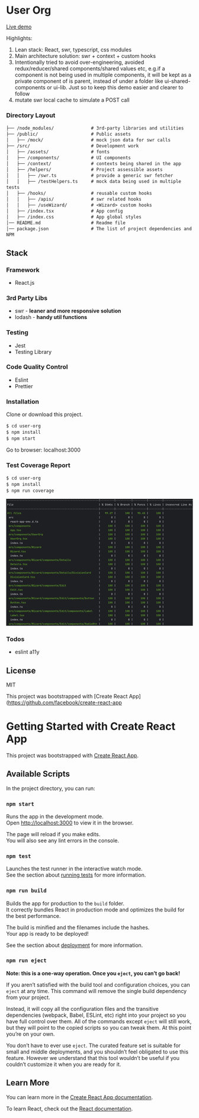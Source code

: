 # User Org

[Live demo](https://this-is-demo-only.web.app/)

Highlights:

1. Lean stack: React, swr, typescript, css modules
2. Main architecture solution: swr + context + custom hooks 
3. Intentionally tried to avoid over-engineering, avoided redux/reducer/shared components/shared values etc, e.g.if a component is not being used in multiple components, it will be kept as a private component of is parent, instead of under a folder like ui-shared-components or ui-lib. Just so to keep this demo easier and clearer to follow
4. mutate swr local cache to simulate a POST call

### Directory Layout

```shell
├── /node_modules/              # 3rd-party libraries and utilities
├── /public/                    # Public assets
│   ├── /mock/                  # mock json data for swr calls
├── /src/                       # Development work
│   ├── /assets/                # fonts
│   ├── /components/            # UI components
│   ├── /context/               # contexts being shared in the app
│   ├── /helpers/               # Project assessible assets
│   │   ├── /swr.ts             # provide a generic swr fetcher
│   │   ├── /testHelpers.ts     # mock data being used in multiple tests
│   ├── /hooks/                 # reusable custom hooks
│   │   ├── /apis/              # swr related hooks
│   │   ├── /useWizard/         # <Wizard> custom hooks
│   ├── /index.tsx              # App config
│   ├── /index.css              # App global styles
│── README.md                   # Readme file
│── package.json                # The list of project dependencies and NPM
```

## Stack

### Framework

* React.js

### 3rd Party Libs

* swr - **leaner and more responsive solution**
* lodash - **handy util functions**

### Testing

* Jest
* Testing Library

### Code Quality Control

* Eslint
* Prettier

### Installation
Clone or download this project.

```sh
$ cd user-org
$ npm install
$ npm start
```

Go to browser: localhost:3000

### Test Coverage Report
```sh
$ cd user-org
$ npm install
$ npm run coverage
```
![img.png](img.png)

### Todos

* eslint a11y

## License

MIT


This project was bootstrapped with [Create React App](https://github.com/facebook/create-react-app

# Getting Started with Create React App

This project was bootstrapped with [Create React App](https://github.com/facebook/create-react-app).

## Available Scripts

In the project directory, you can run:

### `npm start`

Runs the app in the development mode.\
Open [http://localhost:3000](http://localhost:3000) to view it in the browser.

The page will reload if you make edits.\
You will also see any lint errors in the console.

### `npm test`

Launches the test runner in the interactive watch mode.\
See the section about [running tests](https://facebook.github.io/create-react-app/docs/running-tests) for more information.

### `npm run build`

Builds the app for production to the `build` folder.\
It correctly bundles React in production mode and optimizes the build for the best performance.

The build is minified and the filenames include the hashes.\
Your app is ready to be deployed!

See the section about [deployment](https://facebook.github.io/create-react-app/docs/deployment) for more information.

### `npm run eject`

**Note: this is a one-way operation. Once you `eject`, you can’t go back!**

If you aren’t satisfied with the build tool and configuration choices, you can `eject` at any time. This command will remove the single build dependency from your project.

Instead, it will copy all the configuration files and the transitive dependencies (webpack, Babel, ESLint, etc) right into your project so you have full control over them. All of the commands except `eject` will still work, but they will point to the copied scripts so you can tweak them. At this point you’re on your own.

You don’t have to ever use `eject`. The curated feature set is suitable for small and middle deployments, and you shouldn’t feel obligated to use this feature. However we understand that this tool wouldn’t be useful if you couldn’t customize it when you are ready for it.

## Learn More

You can learn more in the [Create React App documentation](https://facebook.github.io/create-react-app/docs/getting-started).

To learn React, check out the [React documentation](https://reactjs.org/).
